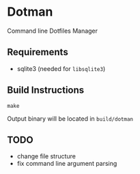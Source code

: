 # Dotman

Command line Dotfiles Manager

## Requirements

- sqlite3 (needed for `libsqlite3`)

## Build Instructions

```shell
make
```

Output binary will be located in `build/dotman`


## TODO

- change file structure
- fix command line argument parsing
